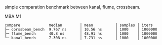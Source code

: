 simple comparation benchmark between kanal, flume, crossbeam. 

MBA M1
```
compare             median        │ mean          │ samples │ iters
├─ corssbeam_bench  9.767 ns      │ 10.56 ns      │ 1000    │ 1000000
├─ flume_bench      40.8 ns       │ 48.91 ns      │ 1000    │ 1000000
╰─ kanal_bench      7.308 ns      │ 7.731 ns      │ 1000    │ 1000000

```

